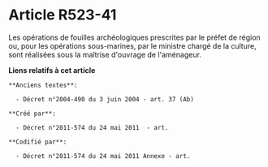 # Article R523-41

Les opérations de fouilles archéologiques prescrites par le préfet de région ou, pour les opérations sous-marines, par le
ministre chargé de la culture, sont réalisées sous la maîtrise d'ouvrage de l'aménageur.

**Liens relatifs à cet article**

	**Anciens textes**:

	  - Décret n°2004-490 du 3 juin 2004 - art. 37 (Ab)

	**Créé par**:

	  - Décret n°2011-574 du 24 mai 2011  - art.

	**Codifié par**:

	  - Décret n°2011-574 du 24 mai 2011 Annexe - art.
